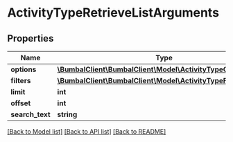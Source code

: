 # ActivityTypeRetrieveListArguments

## Properties
Name | Type | Description | Notes
------------ | ------------- | ------------- | -------------
**options** | [**\BumbalClient\BumbalClient\Model\ActivityTypeOptionsModel**](ActivityTypeOptionsModel.md) |  | [optional] 
**filters** | [**\BumbalClient\BumbalClient\Model\ActivityTypeFiltersModel**](ActivityTypeFiltersModel.md) |  | [optional] 
**limit** | **int** |  | [optional] 
**offset** | **int** |  | [optional] 
**search_text** | **string** |  | [optional] 

[[Back to Model list]](../README.md#documentation-for-models) [[Back to API list]](../README.md#documentation-for-api-endpoints) [[Back to README]](../README.md)


